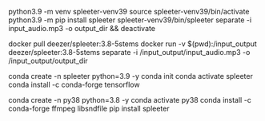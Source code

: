 python3.9 -m venv spleeter-venv39
source spleeter-venv39/bin/activate
python3.9 -m pip install spleeter
spleeter-venv39/bin/spleeter separate -i input_audio.mp3 -o output_dir && deactivate

docker pull deezer/spleeter:3.8-5stems
docker run -v $(pwd):/input_output deezer/spleeter:3.8-5stems separate -i /input_output/input_audio.mp3 -o /input_output/output_dir

conda create -n spleeter python=3.9 -y
conda init
conda activate spleeter
conda install -c conda-forge tensorflow

conda create -n py38 python=3.8 -y
conda activate py38
conda install -c conda-forge ffmpeg libsndfile
pip install spleeter
